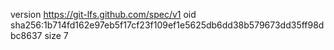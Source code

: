 version https://git-lfs.github.com/spec/v1
oid sha256:1b714fd162e97eb5f17cf23f109ef1e5625db6dd38b579673dd35ff98dbc8637
size 7
